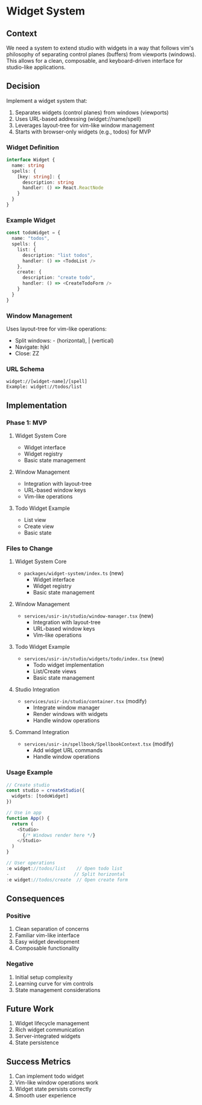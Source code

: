 # Widget System

## Context
We need a system to extend studio with widgets in a way that follows vim's philosophy of separating control planes (buffers) from viewports (windows). This allows for a clean, composable, and keyboard-driven interface for studio-like applications.

## Decision
Implement a widget system that:
1. Separates widgets (control planes) from windows (viewports)
2. Uses URL-based addressing (widget://name/spell)
3. Leverages layout-tree for vim-like window management
4. Starts with browser-only widgets (e.g., todos) for MVP

### Widget Definition
```typescript
interface Widget {
  name: string
  spells: {
    [key: string]: {
      description: string
      handler: () => React.ReactNode
    }
  }
}
```

### Example Widget
```typescript
const todoWidget = {
  name: "todos",
  spells: {
    list: {
      description: "list todos",
      handler: () => <TodoList />
    },
    create: {
      description: "create todo",
      handler: () => <CreateTodoForm />
    }
  }
}
```

### Window Management
Uses layout-tree for vim-like operations:
- Split windows: - (horizontal), | (vertical)
- Navigate: <C-w>hjkl
- Close: ZZ

### URL Schema
```
widget://[widget-name]/[spell]
Example: widget://todos/list
```

## Implementation

### Phase 1: MVP
1. Widget System Core
   - Widget interface
   - Widget registry
   - Basic state management

2. Window Management
   - Integration with layout-tree
   - URL-based window keys
   - Vim-like operations

3. Todo Widget Example
   - List view
   - Create view
   - Basic state

### Files to Change
1. Widget System Core
   - `packages/widget-system/index.ts` (new)
     - Widget interface
     - Widget registry
     - Basic state management

2. Window Management
   - `services/usir-in/studio/window-manager.tsx` (new)
     - Integration with layout-tree
     - URL-based window keys
     - Vim-like operations

3. Todo Widget Example
   - `services/usir-in/studio/widgets/todo/index.tsx` (new)
     - Todo widget implementation
     - List/Create views
     - Basic state management

4. Studio Integration
   - `services/usir-in/studio/container.tsx` (modify)
     - Integrate window manager
     - Render windows with widgets
     - Handle window operations

5. Command Integration
   - `services/usir-in/spellbook/SpellbookContext.tsx` (modify)
     - Add widget URL commands
     - Handle window operations

### Usage Example
```typescript
// Create studio
const studio = createStudio({
  widgets: [todoWidget]
})

// Use in app
function App() {
  return (
    <Studio>
      {/* Windows render here */}
    </Studio>
  )
}

// User operations
:e widget://todos/list    // Open todo list
-                        // Split horizontal
:e widget://todos/create  // Open create form
```

## Consequences

### Positive
1. Clean separation of concerns
2. Familiar vim-like interface
3. Easy widget development
4. Composable functionality

### Negative
1. Initial setup complexity
2. Learning curve for vim controls
3. State management considerations

## Future Work
1. Widget lifecycle management
2. Rich widget communication
3. Server-integrated widgets
4. State persistence

## Success Metrics
1. Can implement todo widget
2. Vim-like window operations work
3. Widget state persists correctly
4. Smooth user experience 